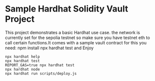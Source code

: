 # Sample Hardhat Solidity Vault Project

This project demonstrates a basic Hardhat use case. the network is currently set for the sepolia testnet so make sure you have testnet eth to call certain functions.It comes with a sample vault contract for this you need:
npm install
npx hardhat test and Enjoy

```shell
npx hardhat help
npx hardhat test
REPORT_GAS=true npx hardhat test
npx hardhat node
npx hardhat run scripts/deploy.js
```
